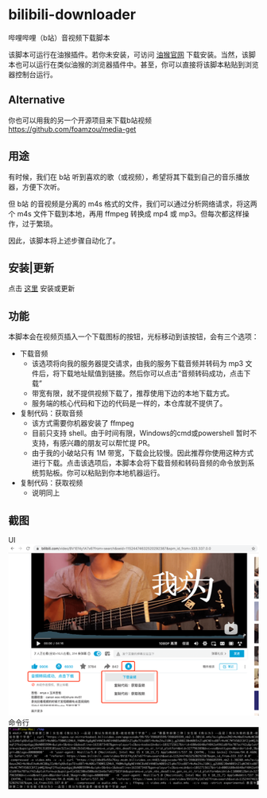 # bilibili-downloader
哔哩哔哩（b站）音视频下载脚本

该脚本可运行在油猴插件。若你未安装，可访问 <a href="https://www.tampermonkey.net/" target="_blank">油猴官网</a> 下载安装。当然，该脚本也可以运行在类似油猴的浏览器插件中。甚至，你可以直接将该脚本粘贴到浏览器控制台运行。

## Alternative
你也可以用我的另一个开源项目来下载b站视频 https://github.com/foamzou/media-get

## 用途
有时候，我们在 b站 听到喜欢的歌（或视频），希望将其下载到自己的音乐播放器，方便下次听。

但 b站 的音视频是分离的 m4s 格式的文件，我们可以通过分析网络请求，将这两个 m4s 文件下载到本地，再用 ffmpeg 转换成 mp4 或 mp3。但每次都这样操作，过于繁琐。

因此，该脚本将上述步骤自动化了。

## 安装|更新
点击 <a href="https://github.com/foamzou/bilibili-downloader/raw/main/index.user.js" target="_blank">这里</a> 安装或更新

## 功能
本脚本会在视频页插入一个下载图标的按钮，光标移动到该按钮，会有三个选项：
- 下载音频
    - 该选项将向我的服务器提交请求，由我的服务下载音频并转码为 mp3 文件后，将下载地址赋值到链接。然后你可以点击“音频转码成功，点击下载”
    - 带宽有限，就不提供视频下载了，推荐使用下边的本地下载方式。
    - 服务端的核心代码和下边的代码是一样的，本仓库就不提供了。
- 复制代码：获取音频
    - 该方式需要你机器安装了 ffmpeg
    - 目前只支持 shell。由于时间有限，Windows的cmd或powershell 暂时不支持，有感兴趣的朋友可以帮忙提 PR。
    - 由于我的小破站只有 1M 带宽，下载会比较慢。因此推荐你使用这种方式进行下载。点击该选项后，本脚本会将下载音频和转码音频的命令放到系统剪贴板。你可以粘贴到你本地机器运行。
- 复制代码：获取视频
    - 说明同上

## 截图
UI
<img src="./snapshot/bilibili-downloader.png" />
命令行
<img src="./snapshot/cmd.png" />

